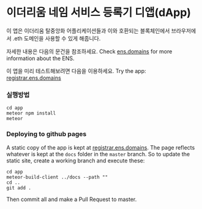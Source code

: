 # 이더리움 네임 서비스 등록기 디앱(dApp)

이 앱은 이더리움 탈중앙화 어플리케이션들과 이와 호환되는 블록체인에서 브라우저에서 .eth 도메인을 사용할 수 있게 해줍니다.

자세한 내용은 다음의 문건을 참조하세요. 
Check [ens.domains](http://ens.domains/) for more information about the ENS.

이 앱을 미리 테스트해보려면 다음을 이용하세요.
Try the app: [registrar.ens.domains](http://registrar.ens.domains/)

### 실행방법

    cd app
    meteor npm install
    meteor


### Deploying to github pages

A static copy of the app is kept at [registrar.ens.domains](http://registrar.ens.domains/). The page reflects whatever is kept at the `docs` folder in the `master` branch. So to update the static site, create a working branch and execute these:

```
cd app
meteor-build-client ../docs --path ""
cd ..
git add .
```

Then commit all and make a Pull Request to master.
